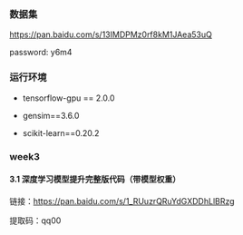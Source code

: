 

### 数据集
https://pan.baidu.com/s/13IMDPMz0rf8kM1JAea53uQ

password: y6m4




### 运行环境

- tensorflow-gpu == 2.0.0

- gensim==3.6.0

- scikit-learn==0.20.2 


### week3 

#### 3.1 深度学习模型提升完整版代码（带模型权重）

链接：https://pan.baidu.com/s/1_RUuzrQRuYdGXDDhLlBRzg 

提取码：qq00 


